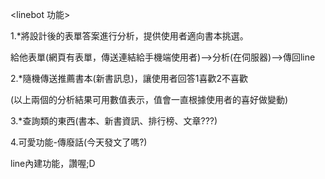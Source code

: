 <linebot 功能></p>
1.*將設計後的表單答案進行分析，提供使用者適向書本挑選。</p>
給他表單(網頁有表單，傳送連結給手機端使用者)-->分析(在伺服器)-->傳回line</p>

2.*隨機傳送推薦書本(新書訊息)，讓使用者回答1喜歡2不喜歡</p>

(以上兩個的分析結果可用數值表示，值會一直根據使用者的喜好做變動)</p>

3.*查詢類的東西(書本、新書資訊、排行榜、文章???)</p>

4.可愛功能-傳廢話(今天發文了嗎?)</p>
line內建功能，讚喔;D</p>
